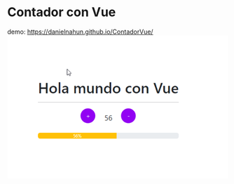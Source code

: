 # Contador con Vue
demo: https://danielnahun.github.io/ContadorVue/
![demo](https://github.com/DANIELNAHUN/ContadorVue/blob/master/app.png)
